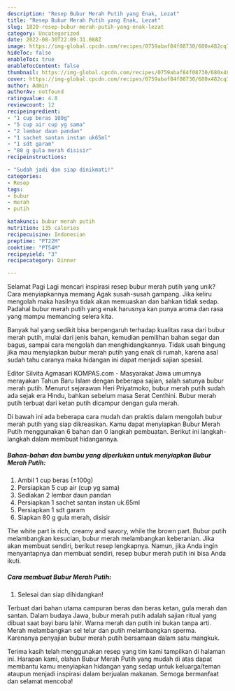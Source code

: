 ```yaml
---
description: "Resep Bubur Merah Putih yang Enak, Lezat"
title: "Resep Bubur Merah Putih yang Enak, Lezat"
slug: 1820-resep-bubur-merah-putih-yang-enak-lezat
category: Uncategorized
date: 2022-08-30T22:09:31.088Z
image: https://img-global.cpcdn.com/recipes/0759abaf84f08730/680x482cq70/bubur-merah-putih-foto-resep-utama.jpg
hideToc: false
enableToc: true
enableTocContent: false
thumbnail: https://img-global.cpcdn.com/recipes/0759abaf84f08730/680x482cq70/bubur-merah-putih-foto-resep-utama.jpg
cover: https://img-global.cpcdn.com/recipes/0759abaf84f08730/680x482cq70/bubur-merah-putih-foto-resep-utama.jpg
author: Admin
authorAv: notfound
ratingvalue: 4.8
reviewcount: 12
recipeingredient:
- "1 cup beras 100g"
- "5 cup air cup yg sama"
- "2 lembar daun pandan"
- "1 sachet santan instan uk65ml"
- "1 sdt garam"
- "80 g gula merah disisir"
recipeinstructions:

- "Sudah jadi dan siap dinikmati!"
categories:
- Resep
tags:
- bubur
- merah
- putih

katakunci: bubur merah putih 
nutrition: 135 calories
recipecuisine: Indonesian
preptime: "PT22M"
cooktime: "PT54M"
recipeyield: "3"
recipecategory: Dinner

---
```



Selamat Pagi Lagi mencari inspirasi resep bubur merah putih yang unik? Cara menyiapkannya memang Agak susah-susah gampang. Jika keliru mengolah maka hasilnya tidak akan memuaskan dan bahkan tidak sedap. Padahal bubur merah putih yang enak harusnya kan punya aroma dan rasa yang mampu memancing selera kita.


Banyak hal yang sedikit bisa berpengaruh terhadap kualitas rasa dari bubur merah putih, mulai dari jenis bahan, kemudian pemilihan bahan segar dan bagus, sampai cara mengolah dan menghidangkannya. Tidak usah bingung jika mau menyiapkan bubur merah putih yang enak di rumah, karena asal sudah tahu caranya maka hidangan ini dapat menjadi sajian spesial.

Editor Silvita Agmasari KOMPAS.com - Masyarakat Jawa umumnya merayakan Tahun Baru Islam dengan beberapa sajian, salah satunya bubur merah putih. Menurut sejarawan Heri Priyatmoko, bubur merah putih sudah ada sejak era Hindu, bahkan sebelum masa Serat Centhini. Bubur merah putih terbuat dari ketan putih dicampur dengan gula merah.


Di bawah ini ada beberapa cara mudah dan praktis dalam mengolah bubur merah putih yang siap dikreasikan. Kamu dapat menyiapkan Bubur Merah Putih menggunakan 6 bahan dan 0 langkah pembuatan. Berikut ini langkah-langkah dalam membuat hidangannya.

<!--inarticleads1-->

##### Bahan-bahan dan bumbu yang diperlukan untuk menyiapkan Bubur Merah Putih:

1. Ambil 1 cup beras (±100g)
1. Persiapkan 5 cup air (cup yg sama)
1. Sediakan 2 lembar daun pandan
1. Persiapkan 1 sachet santan instan uk.65ml
1. Persiapkan 1 sdt garam
1. Siapkan 80 g gula merah, disisir


The white part is rich, creamy and savory, while the brown part. Bubur putih melambangkan kesucian, bubur merah melambangkan keberanian. Jika akan membuat sendiri, berikut resep lengkapnya. Namun, jika Anda ingin menyantapnya dan membuat sendiri, resep bubur merah putih ini bisa Anda ikuti. 

<!--inarticleads2-->

##### Cara membuat Bubur Merah Putih:


1. Selesai dan siap dihidangkan!

Terbuat dari bahan utama campuran beras dan beras ketan, gula merah dan santan. Dalam budaya Jawa, bubur merah putih adalah sajian ritual yang dibuat saat bayi baru lahir. Warna merah dan putih ini bukan tanpa arti. Merah melambangkan sel telur dan putih melambangkan sperma. Karenanya penyajian bubur merah putih bersamaan dalam satu mangkuk. 

Terima kasih telah menggunakan resep yang tim kami tampilkan di halaman ini. Harapan kami, olahan Bubur Merah Putih yang mudah di atas dapat membantu kamu menyiapkan hidangan yang sedap untuk keluarga/teman ataupun menjadi inspirasi dalam berjualan makanan. Semoga bermanfaat dan selamat mencoba!
